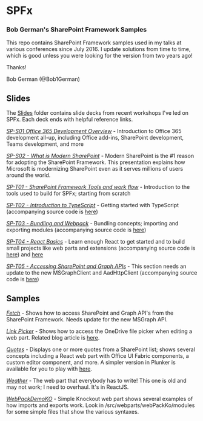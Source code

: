 # SPFx
### Bob German's SharePoint Framework Samples

This repo contains SharePoint Framework samples used in my talks at various conferences since July 2016. I update solutions from time to time, which is good unless you were looking for the version from two years ago!

Thanks!

Bob German (@Bob1German)

## Slides

The [Slides](./Slides/) folder contains slide decks from recent workshops I've led on SPFx. Each deck ends with helpful reference links.

[_SP-S01 Office 365 Development Overview_](./Slides/SP-S01_Office_365_Development_Overview.pdf) - Introduction to Office 365 development all-up, including Office add-ins, SharePoint development, Teams development, and more

[_SP-S02 - What is Modern SharePoint_](./Slides/SP-S02_Modern_SharePoint.pdf) - Modern SharePoint is the #1 reason for adopting the SharePoint Framework. This presentation explains how Microsoft is modernizing SharePoint even as it serves millions of users around the world.

[_SP-T01 - SharePoint Framework Tools and work flow_](./Slides/SP-T01_SPFx_Tools_and_work_flow.pdf) - Introduction to the tools used to build for SPFx; starting from scratch

[_SP-T02 - Introduction to TypeScript_](./Slides/SP-T02_TypeScript.pdf) - Getting started with TypeScript (accompanying source code is [here](http://bit.ly/LearnTypeScript))

[_SP-T03 - Bundling and Webpack_](./Slides/SP-T03_Webpack.pdf) - Bundling concepts; importing and exporting modules
(accompanying source code is [here](https://github.com/BobGerman/SPFx/tree/master/WebPackDemoKO))

[_SP-T04 - React Basics_](./Slides/SP-T04_React.pdf) - Learn enough React to get started and to build small projects like web parts and extensions
(accompanying source code is [here](https://bit.ly/ReactQuotes)) and [here](https://github.com/BobGerman/SPFx/tree/master/quotes)

[_SP-T05 - Accessing SharePoint and Graph APIs_](./Slides/SP-T05_Accessing_SP_and_Graph_APIs.pdf) - This section needs an update to the new MSGraphClient and AadHttpClient
(accompanying source code is [here](https://github.com/BobGerman/SPFx/tree/master/Fetch))

## Samples

[_Fetch_](./Fetch) - Shows how to access SharePoint and Graph API's from the SharePoint Framework. Needs update for the new MSGraph API.

[_Link Picker_](./linkPicker) - Shows how to access the OneDrive file picker when editing a web part. Related blog article is [here](https://blogs.msdn.microsoft.com/bobgerman/2017/07/16/using-the-onedrive-file-picker-in-sharepoint-framework-solutions/?WT.mc_id=m365-0000-rogerman).

[_Quotes_](./quotes) - Displays one or more quotes from a SharePoint list; shows several concepts including a React web part with Office UI Fabric components, a custom editor component, and more. A simpler version in Plunker is available for you to play with [here](https://bit.ly/ReactQuotes).

[_Weather_](./weather) - The web part that everybody has to write! This one is old and may not work; I need to overhaul. It's in ReactJS.

[_WebPackDemoKO_](./WebPackDemoKO) - Simple Knockout web part shows several examples of how imports and exports work. Look in /src/webparts/webPackKo/modules for some simple files that show the various syntaxes.